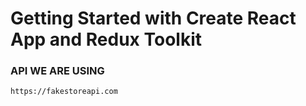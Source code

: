 # Getting Started with Create React App and Redux Toolkit

### API WE ARE USING

    https://fakestoreapi.com
